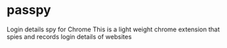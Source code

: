 # passpy
Login details spy for Chrome
This is a light weight chrome extension that spies and records login details of websites
